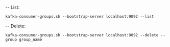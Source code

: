 -- List:
```
kafka-consumer-groups.sh --bootstrap-server localhost:9092 --list
```
-- Delete:
```
kafka-consumer-groups.sh --bootstrap-server localhost:9092 --delete --group group_name
```
